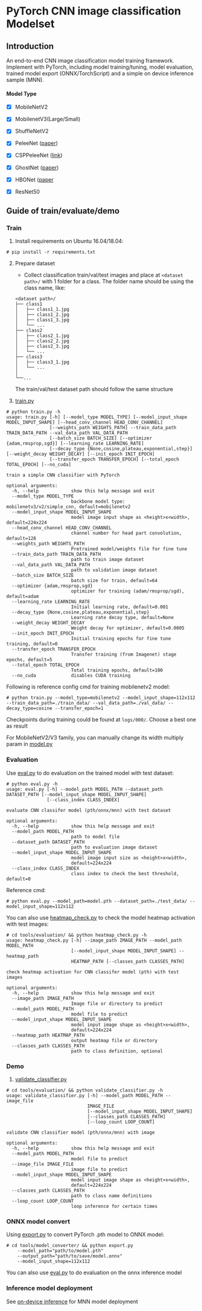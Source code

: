 # PyTorch CNN image classification Modelset

## Introduction

An end-to-end CNN image classification model training framework. Implement with PyTorch, including model training/tuning, model evaluation, trained model export (ONNX/TorchScript) and a simple on device inference sample (MNN).

#### Model Type
- [x] MobileNetV2
- [x] MobilenetV3(Large/Small)
- [x] ShuffleNetV2
- [x] PeleeNet ([paper](https://arxiv.org/abs/1804.06882))
- [x] CSPPeleeNet ([link](https://github.com/WongKinYiu/CrossStagePartialNetworks))
- [x] GhostNet ([paper](https://arxiv.org/abs/1911.11907))
- [x] HBONet ([paper](https://arxiv.org/abs/1908.03888)
- [x] ResNet50


## Guide of train/evaluate/demo

### Train

1. Install requirements on Ubuntu 16.04/18.04:

```
# pip install -r requirements.txt
```

2. Prepare dataset

    * Collect classification train/val/test images and place at `<dataset path>/` with 1 folder for a class. The folder name should be using the class name, like:

    ```
    <dataset path>/
    ├── class1
    │   ├── class1_1.jpg
    │   ├── class1_2.jpg
    │   ├── class1_3.jpg
    │   └── ...
    ├── class2
    │   ├── class2_1.jpg
    │   ├── class2_2.jpg
    │   ├── class2_3.jpg
    │   └── ...
    ├── class3
    │   ├── class3_1.jpg
    │   └── ...
    │
    └──...
    ```

    The train/val/test dataset path should follow the same structure


3. [train.py](https://github.com/david8862/tf-keras-image-classifier/blob/master/torch/train.py)

```
# python train.py -h
usage: train.py [-h] [--model_type MODEL_TYPE] [--model_input_shape MODEL_INPUT_SHAPE] [--head_conv_channel HEAD_CONV_CHANNEL]
                [--weights_path WEIGHTS_PATH] --train_data_path TRAIN_DATA_PATH --val_data_path VAL_DATA_PATH
                [--batch_size BATCH_SIZE] [--optimizer {adam,rmsprop,sgd}] [--learning_rate LEARNING_RATE]
                [--decay_type {None,cosine,plateau,exponential,step}] [--weight_decay WEIGHT_DECAY] [--init_epoch INIT_EPOCH]
                [--transfer_epoch TRANSFER_EPOCH] [--total_epoch TOTAL_EPOCH] [--no_cuda]

train a simple CNN classifier with PyTorch

optional arguments:
  -h, --help            show this help message and exit
  --model_type MODEL_TYPE
                        backbone model type: mobilenetv3/v2/simple_cnn, default=mobilenetv2
  --model_input_shape MODEL_INPUT_SHAPE
                        model image input shape as <height>x<width>, default=224x224
  --head_conv_channel HEAD_CONV_CHANNEL
                        channel number for head part convolution, default=128
  --weights_path WEIGHTS_PATH
                        Pretrained model/weights file for fine tune
  --train_data_path TRAIN_DATA_PATH
                        path to train image dataset
  --val_data_path VAL_DATA_PATH
                        path to validation image dataset
  --batch_size BATCH_SIZE
                        batch size for train, default=64
  --optimizer {adam,rmsprop,sgd}
                        optimizer for training (adam/rmsprop/sgd), default=adam
  --learning_rate LEARNING_RATE
                        Initial learning rate, default=0.001
  --decay_type {None,cosine,plateau,exponential,step}
                        Learning rate decay type, default=None
  --weight_decay WEIGHT_DECAY
                        Weight decay for optimizer, default=0.0005
  --init_epoch INIT_EPOCH
                        Initial training epochs for fine tune training, default=0
  --transfer_epoch TRANSFER_EPOCH
                        Transfer training (from Imagenet) stage epochs, default=5
  --total_epoch TOTAL_EPOCH
                        Total training epochs, default=100
  --no_cuda             disables CUDA training
```

Following is reference config cmd for training mobilenetv2 model:
```
# python train.py --model_type=mobilenetv2 --model_input_shape=112x112 --train_data_path=./train_data/ --val_data_path=./val_data/ --decay_type=cosine --transfer_epoch=1
```

Checkpoints during training could be found at `logs/000/`. Choose a best one as result

For MobileNetV2/V3 family, you can manually change its width multiply param in [model.py](https://github.com/david8862/tf-keras-image-classifier/blob/master/torch/classifier/model.py)


### Evaluation
Use [eval.py](https://github.com/david8862/tf-keras-image-classifier/blob/master/torch/eval.py) to do evaluation on the trained model with test dataset:

```
# python eval.py -h
usage: eval.py [-h] --model_path MODEL_PATH --dataset_path DATASET_PATH [--model_input_shape MODEL_INPUT_SHAPE]
               [--class_index CLASS_INDEX]

evaluate CNN classifer model (pth/onnx/mnn) with test dataset

optional arguments:
  -h, --help            show this help message and exit
  --model_path MODEL_PATH
                        path to model file
  --dataset_path DATASET_PATH
                        path to evaluation image dataset
  --model_input_shape MODEL_INPUT_SHAPE
                        model image input size as <height>x<width>,
                        default=224x224
  --class_index CLASS_INDEX
                        class index to check the best threshold, default=0
```

Reference cmd:

```
# python eval.py --model_path=model.pth --dataset_path=./test_data/ --model_input_shape=112x112
```

You can also use [heatmap_check.py](https://github.com/david8862/tf-keras-image-classifier/blob/master/torch/tools/evaluation/heatmap_check.py) to check the model heatmap activation with test images:

```
# cd tools/evaluation/ && python heatmap_check.py -h
usage: heatmap_check.py [-h] --image_path IMAGE_PATH --model_path MODEL_PATH
                        [--model_input_shape MODEL_INPUT_SHAPE] --heatmap_path
                        HEATMAP_PATH [--classes_path CLASSES_PATH]

check heatmap activation for CNN classifer model (pth) with test images

optional arguments:
  -h, --help            show this help message and exit
  --image_path IMAGE_PATH
                        Image file or directory to predict
  --model_path MODEL_PATH
                        model file to predict
  --model_input_shape MODEL_INPUT_SHAPE
                        model input image shape as <height>x<width>,
                        default=224x224
  --heatmap_path HEATMAP_PATH
                        output heatmap file or directory
  --classes_path CLASSES_PATH
                        path to class definition, optional
```


### Demo
1. [validate_classifier.py](https://github.com/david8862/tf-keras-image-classifier/blob/master/torch/tools/evaluation/validate_classifier.py)

```
# cd tools/evaluation/ && python validate_classifier.py -h
usage: validate_classifier.py [-h] --model_path MODEL_PATH --image_file
                              IMAGE_FILE
                              [--model_input_shape MODEL_INPUT_SHAPE]
                              [--classes_path CLASSES_PATH]
                              [--loop_count LOOP_COUNT]

validate CNN classifier model (pth/onnx/mnn) with image

optional arguments:
  -h, --help            show this help message and exit
  --model_path MODEL_PATH
                        model file to predict
  --image_file IMAGE_FILE
                        image file to predict
  --model_input_shape MODEL_INPUT_SHAPE
                        model input image shape as <height>x<width>,
                        default=224x224
  --classes_path CLASSES_PATH
                        path to class name definitions
  --loop_count LOOP_COUNT
                        loop inference for certain times
```

### ONNX model convert
Using [export.py](https://github.com/david8862/tf-keras-image-classifier/blob/master/torch/tools/model_converter/export.py) to convert PyTorch .pth model to ONNX model:

```
# cd tools/model_converter/ && python export.py
    --model_path="path/to/model.pth"
    --output_path="path/to/save/model.onnx"
    --model_input_shape=112x112
```

You can also use [eval.py](https://github.com/david8862/tf-keras-image-classifier/blob/master/torch/eval.py) to do evaluation on the onnx inference model

### Inference model deployment
See [on-device inference](https://github.com/david8862/tf-keras-image-classifier/tree/master/torch/inference) for MNN model deployment

